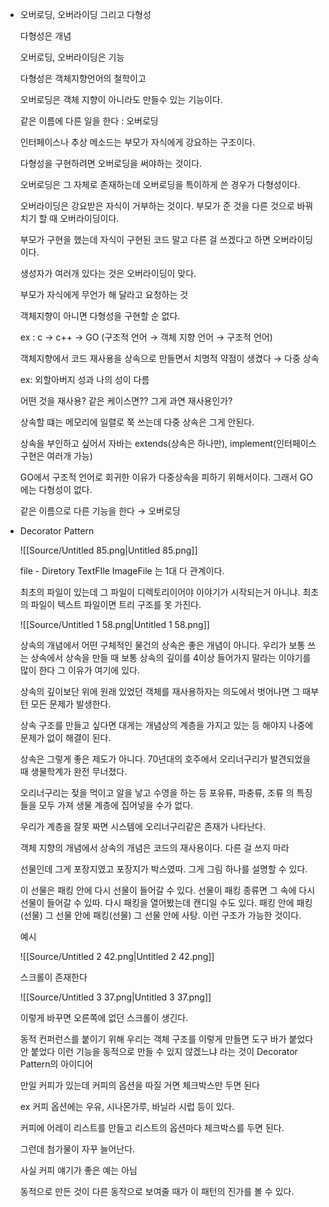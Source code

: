   
- 오버로딩, 오버라이딩 그리고 다형성
    
    다형성은 개념
    
    오버로딩, 오버라이딩은 기능
    
      
    
    다형성은 객체지향언어의 철학이고
    
    오버로딩은 객체 지향이 아니라도 만들수 있는 기능이다.
    
      
    
    같은 이름에 다른 일을 한다 : 오버로딩
    
    인터페이스나 추상 메소드는 부모가 자식에게 강요하는 구조이다.
    
    다형성을 구현하려면 오버로딩을 써야하는 것이다.
    
    오버로딩은 그 자체로 존재하는데 오버로딩을 특이하게 쓴 경우가 다형성이다.
    
      
    
    오버라이딩은 강요받은 자식이 거부하는 것이다. 부모가 준 것을 다른 것으로 바꿔치기 할 때 오버라이딩이다.
    
    부모가 구현을 했는데 자식이 구현된 코드 말고 다른 걸 쓰겠다고 하면 오버라이딩이다.
    
    생성자가 여러개 있다는 것은 오버라이딩이 맞다.
    
      
    
    부모가 자식에게 무언가 해 달라고 요청하는 것
    
      
    
    객체지향이 아니면 다형성을 구현할 순 없다.
    
    ex : c → c++ → GO (구조적 언어 → 객체 지향 언어 → 구조적 언어)
    
    객체지향에서 코드 재사용을 상속으로 만들면서 치명적 약점이 생겼다 → 다중 상속
    
    ex: 외할아버지 성과 나의 성이 다름
    
    어떤 것을 재사용? 같은 케이스면?? 그게 과연 재사용인가?
    
    상속할 떄는 메모리에 일렬로 쭉 쓰는데 다중 상속은 그게 안된다.
    
    상속을 부인하고 싶어서 자바는 extends(상속은 하나만), implement(인터페이스 구현은 여러개 가능)
    
    GO에서 구조적 언어로 회귀한 이유가 다중상속을 피하기 위해서이다. 그래서 GO에는 다형성이 없다.
    
      
    
    같은 이름으로 다른 기능을 한다 → 오버로딩
    
      
    
- Decorator Pattern
    
    ![[Source/Untitled 85.png|Untitled 85.png]]
    
    file - Diretory TextFIle ImageFile 는 1대 다 관계이다.
    
    최초의 파일이 있는데 그 파일이 디렉토리이어야 이야기가 시작되는거 아니냐. 최초의 파일이 텍스트 파일이면 트리 구조를 못 가진다.
    
      
    
      
    
    ![[Source/Untitled 1 58.png|Untitled 1 58.png]]
    
    상속의 개념에서 어떤 구체적인 물건의 상속은 좋은 개념이 아니다. 우리가 보통 쓰는 상속에서 상속을 만들 때 보통 상속의 깊이를 4이상 들어가지 말라는 이야기를 많이 한다 그 이유가 여기에 있다.
    
    상속의 깊이보단 위에 원래 있었던 객체를 재사용하자는 의도에서 벗어나면 그 때부턴 모든 문제가 발생한다.
    
    상속 구조를 만들고 싶다면 대게는 개념상의 계층을 가지고 있는 등 해야지 나중에 문제가 없이 해결이 된다.
    
    상속은 그렇게 좋은 제도가 아니다. 70년대의 호주에서 오리너구리가 발견되었을 때 생물학계가 완전 무너졌다.
    
    오리너구리는 젖을 먹이고 알을 낳고 수영을 하는 등 포유류, 파충류, 조류 의 특징들을 모두 가져 생물 계층에 집어넣을 수가 없다.
    
    우리가 계층을 잘못 짜면 시스템에 오리너구리같은 존재가 나타난다.
    
    객체 지향의 개념에서 상속의 개념은 코드의 재사용이다. 다른 걸 쓰지 마라
    
    선물인데 그게 포장지였고 포장지가 박스였따. 그게 그림 하나를 설명할 수 있다.
    
    이 선물은 패킹 안에 다시 선물이 들어갈 수 있다. 선물이 패킹 종류면 그 속에 다시 선물이 들어갈 수 있따. 다시 패킹을 열어봤는데 캔디일 수도 있다. 패킹 안에 패킹(선물) 그 선물 안에 패킹(선물) 그 선물 안에 사탕. 이런 구조가 가능한 것이다.
    
      
    
      
    
    예시
    
    ![[Source/Untitled 2 42.png|Untitled 2 42.png]]
    
    스크롤이 존재한다
    
    ![[Source/Untitled 3 37.png|Untitled 3 37.png]]
    
    이렇게 바꾸면 오른쪽에 없던 스크롤이 생긴다.
    
      
    
    동적 컨퍼런스를 붙이기 위해 우리는 객체 구조를 이렇게 만들면 도구 바가 붙었다 안 붙었다 이런 기능을 동적으로 만들 수 있지 않겠느냐 라는 것이 Decorator Pattern의 아이디어
    
      
    
    만일 커피가 있는데 커피의 옵션을 따질 거면 체크박스만 두면 된다
    
    ex 커피 옵션에는 우유, 시나몬가루, 바닐라 시럽 등이 있다.
    
    커피에 어레이 리스트를 만들고 리스트의 옵션마다 체크박스를 두면 된다.
    
      
    
    그런데 첨가물이 자꾸 늘어난다.
    
      
    
    사실 커피 얘기가 좋은 예는 아님
    
    동적으로 만든 것이 다른 동작으로 보여줄 때가 이 패턴의 진가를 볼 수 있다.